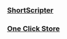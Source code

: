 ### [ShortScripter](https://www.shortscripter.com/)
### [One Click Store](https://www.oneclickstore.app/)

